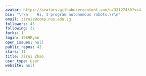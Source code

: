 ```yaml
---
avatar: https://avatars.githubusercontent.com/u/32127430?v=4
bio: "\r\n    Hi, I program autonomous robots.\r\n"
email: ziruiz@comp.nus.edu.sg
followers: 45
following: 32
forks: 1
login: 1989Ryan
open_issues: null
public_repos: 43
stars: 11
title: Zirui Zhao
user_type: User
website: null
---
```

